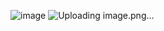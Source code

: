 ![image](https://github.com/Ismael-26/OKTO-TAKO/assets/84552155/63dbd661-4822-43c3-b172-cae7922635b9)
![Uploading image.png…]()

